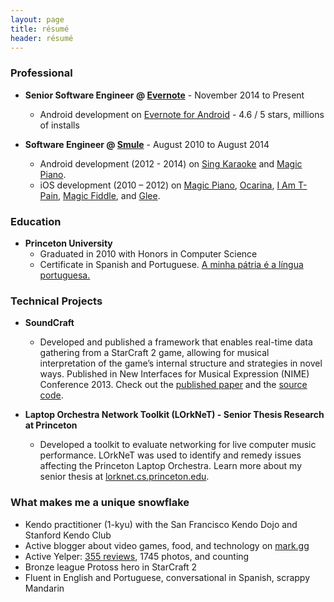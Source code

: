 ```yaml
---
layout: page
title: résumé 
header: résumé
---
```


### Professional

* **Senior Software Engineer @ [Evernote](https://evernote.com/)** - November 2014 to Present
	* Android development on [Evernote for Android](https://play.google.com/store/apps/details?id=com.evernote) - 4.6 / 5 stars, millions of installs

* **Software Engineer @ [Smule](http://www.smule.com/)** - August 2010 to August 2014
	* Android development (2012 - 2014) on [Sing Karaoke](https://play.google.com/store/apps/details?id=com.smule.singandroid) and [Magic Piano](https://play.google.com/store/apps/details?id=com.smule.magicpiano).
	* iOS development (2010 – 2012) on [Magic Piano](https://itunes.apple.com/us/app/magic-piano-by-smule/id421254504), [Ocarina](https://itunes.apple.com/us/app/ocarina/id293053479), [I Am T-Pain](https://itunes.apple.com/us/app/i-am-t-pain-2.0/id314652382), [Magic Fiddle](http://mashable.com/2010/11/09/magic-fiddle-ipad/), and [Glee](https://glee.smule.com/).

### Education

* **Princeton University**
	* Graduated in 2010 with Honors in Computer Science <!-- If you really care, my GPA was 3.80 -->
	* Certificate in Spanish and Portuguese. [A minha pátria é a língua portuguesa.](https://pt.wikisource.org/wiki/A_minha_p%C3%A1tria_%C3%A9_a_l%C3%ADngua_portuguesa)

### Technical Projects

* **SoundCraft**
	* Developed and published a framework that enables real-time data gathering from a StarCraft 2 game, allowing for musical interpretation of the game’s internal structure and strategies in novel ways. Published in New Interfaces for Musical Expression (NIME) Conference 2013. Check out the [published paper](www.nime.org/proceedings/2013/nime2013_146.pdf) and the [source code](https://github.com/markcerqueira/soundcraft).

* **Laptop Orchestra Network Toolkit (LOrkNeT) - Senior Thesis Research at Princeton**
	* Developed a toolkit to evaluate networking for live computer music performance. LOrkNeT was used to identify and remedy issues affecting the Princeton Laptop Orchestra. Learn more about my senior thesis at [lorknet.cs.princeton.edu](http://lorknet.cs.princeton.edu/).

### What makes me a unique snowflake

* Kendo practitioner (1-kyu) with the San Francisco Kendo Dojo and Stanford Kendo Club
* Active blogger about video games, food, and technology on [mark.gg][1]
* Active Yelper: [355 reviews](https://www.yelp.com/user_details?userid=V4unpKMFq8kSHDMw2UW9rQ), 1745 photos, and counting
* Bronze league Protoss hero in StarCraft 2
* Fluent in English and Portuguese, conversational in Spanish, scrappy Mandarin

[1]: www.mark.gg